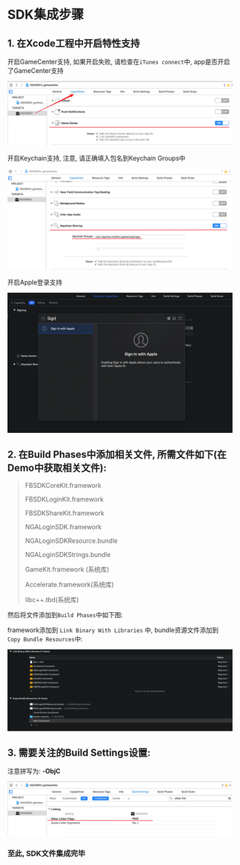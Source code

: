 # SDK集成步骤

## 1. 在Xcode工程中开启特性支持

开启GameCenter支持, 如果开启失败, 请检查在`iTunes connect`中, app是否开启了GameCenter支持

![](../../.gitbook/assets/gamecenter.png)

开启Keychain支持, 注意, 请正确填入包名到Keychain Groups中

![](../../.gitbook/assets/keychain.png)

开启Apple登录支持

![](../../.gitbook/assets/iShot2020-04-2314.22.26.png)

## 2. 在Build Phases中添加相关文件, 所需文件如下\(在Demo中获取相关文件\):

> FBSDKCoreKit.framework
>
> FBSDKLoginKit.framework
>
> FBSDKShareKit.framework
>
> NGALoginSDK.framework
>
> NGALoginSDKResource.bundle
>
> NGALoginSDKStrings.bundle
>
> GameKit.framework \(系统库\)
>
>Accelerate.framework\(系统库\)
>
>libc++.tbd\(系统库\)

然后将文件添加到`Build Phases`中如下图:

framework添加到 `Link Binary With Libraries` 中, bundle资源文件添加到 `Copy Bundle Resources`中:

![](../../.gitbook/assets/iShot2020-04-2314.20.11.png)

## 3. 需要关注的Build Settings设置:

注意拼写为: **-ObjC**

![](../../.gitbook/assets/snipaste_2018-05-03_11-50-51.png)

### 至此, SDK文件集成完毕

